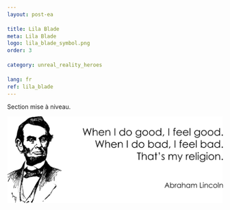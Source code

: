 ```yaml
---
layout: post-ea

title: Lila Blade
meta: Lila Blade
logo: lila_blade_symbol.png
order: 3

category: unreal_reality_heroes

lang: fr
ref: lila_blade
---
```


Section mise à niveau.

<a data-fancybox="gallery" href="/img/programming/Lincoln.png"><img src="/img/programming/Lincoln.png" alt=""></a>
